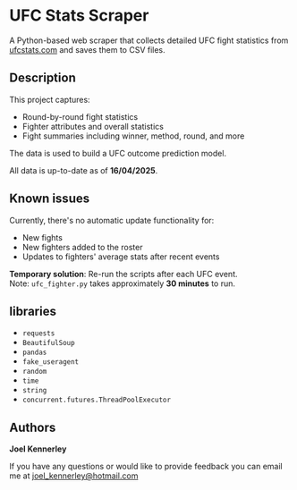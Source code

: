 # UFC Stats Scraper
A Python-based web scraper that collects detailed UFC fight statistics from [ufcstats.com](http://ufcstats.com) and saves them to CSV files.

## Description
This project captures:
- Round-by-round fight statistics
- Fighter attributes and overall statistics
- Fight summaries including winner, method, round, and more

The data is used to build a UFC outcome prediction model.

All data is up-to-date as of **16/04/2025**.

## Known issues
Currently, there's no automatic update functionality for:
- New fights
- New fighters added to the roster
- Updates to fighters' average stats after recent events

**Temporary solution**: Re-run the scripts after each UFC event.  
Note: `ufc_fighter.py` takes approximately **30 minutes** to run.

## libraries
- `requests`
- `BeautifulSoup`
- `pandas`
- `fake_useragent`
- `random`
- `time`
- `string`
- `concurrent.futures.ThreadPoolExecutor`

## Authors
**Joel Kennerley**  

 If you have any questions or would like to provide feedback you can email me at 
 joel_kennerley@hotmail.com

 
